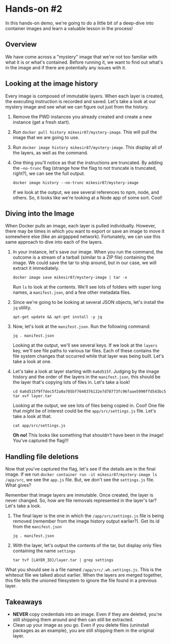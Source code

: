 # Hands-on #2

In this hands-on demo, we're going to do a little bit of a deep-dive into container images and learn a valuable lesson in the process!

## Overview

We have come across a "mystery" image that we're not too familiar with what it is or what's contained. Before running it, we want to find out what's in the image and if there are potentially any issues with it.


## Looking at the image history

Every image is composed of immutable layers. When each layer is created, the executing instruction is recorded and saved. Let's take a look at our mystery image and see what we can figure out just from the history.

1. Remove the PWD instances you already created and create a new instance (get a fresh start).
2. Run `docker pull history mikesir87/mystery-image`. This will pull the image that we are going to use.
3. Run `docker image history mikesir87/mystery-image`. This display all of the layers, as well as the command.
3. One thing you'll notice as that the instructions are truncated. By adding the `—no-trunc` flag (strange how the flag to not truncate is truncated, right?), we can see the full output.

    ```
    docker image history --no-trunc mikesir87/mystery-image
    ```

    If we look at the output, we see several references to npm, node, and others. So, it looks like we're looking at a Node app of some sort. Cool!


## Diving into the Image

When Docker pulls an image, each layer is pulled individually. However, there may be times in which you want to export or save an image to move it somewhere else (like an airgapped network). Fortunately, we can use this same approach to dive into each of the layers.

1. In your instance, let's save our image. When you run the command, the outcome is a stream of a tarball (similar to a ZIP file) containing the image. We could save the tar to ship around, but in our case, we will extract it immediately.

    ```
    docker image save mikesir87/mystery-image | tar -x
    ```

    Run `ls` to look at the contents. We'll see lots of folders with super long names, a `manifest.json`, and a few other metadata files.

2. Since we're going to be looking at several JSON objects, let's install the `jq` utility.

    ```
    apt-get update && apt-get install -y jq
    ```

3. Now, let's look at the `manifest.json`. Run the following command:

    ```
    jq . manifest.json
    ```

    Looking at the output, we'll see several keys. If we look at the `layers` key, we'll see file paths to various tar files. Each of these contains the file system changes that occurred while that layer was being built. Let's take a look at one.

4. Let's take a look at layer starting with `6a6d515f`. Judging by the image history and the order of the layers in the `manifest.json`, this should be the layer that's copying lots of files in. Let's take a look!

    ```
    cd 6a6d515f9f7dec5f2a0a705bf7640376132e7d78773fc96faae5990ffd543bc5
    tar xvf layer.tar
    ```

    Looking at the output, we see lots of files being copied in. Cool! One file that _might_ be of interest could be the `app/src/settings.js` file. Let's take a look at that.

    ```
    cat app/src/settings.js
    ```

    **Oh no!** This looks like something that shouldn't have been in the image! You've captured the flag!!!


## Handling file deletions

Now that you've captured the flag, let's see if the details are in the final image. If we run `docker container run -it mikesir87/mystery-image ls /app/src`, we see the `app.js` file. But, we don't see the `settings.js` file. What gives?

Remember that image layers are immutable. Once created, the layer is never changed. So, how are file removals represented in the layer's tar? Let's take a look.

1. The final layer is the one in which the `/app/src/settings.js` file is being removed (remember from the image history output earlier?). Get its id from the `manifest.json`

    ```
    jq . manifest.json
    ```

2. With the layer, let's output the contents of the tar, but display only files containing the name `settings`

    ```
    tar tvf [LAYER_ID]/layer.tar | grep settings
    ```

What you should see is a file named `/app/src/.wh.settings.js`. This is the whiteout file we talked about earlier. When the layers are merged together, this file tells the unioned filesystem to ignore the file found in a previous layer.


## Takeaways

- **NEVER** copy credentials into an image. Even if they are deleted, you're still shipping them around and then can still be extracted.
- Clean up your image as you go. Even if you delete files (uninstall packages as an example), you are still shipping them in the original layer.
